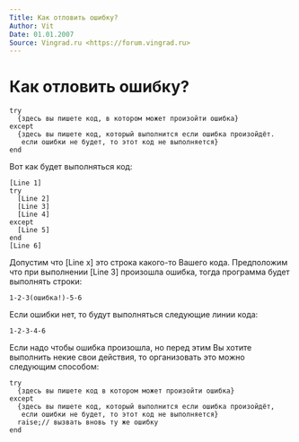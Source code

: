 ```yaml
---
Title: Как отловить ошибку?
Author: Vit
Date: 01.01.2007
Source: Vingrad.ru <https://forum.vingrad.ru>
---
```



Как отловить ошибку?
====================

    try
      {здесь вы пишете код, в котором может произойти ошибка}
    except
      {здесь вы пишете код, который выполнится если ошибка произойдёт.
       если ошибки не будет, то этот код не выполняется}
    end

Вот как будет выполняться код:

    [Line 1]
    try
      [Line 2]
      [Line 3]
      [Line 4]
    except
      [Line 5]
    end
    [Line 6]

Допустим что [Line x] это строка какого-то Вашего кода. Предположим
что при выполнении [Line 3] произошла ошибка, тогда программа будет
выполнять строки:

    1-2-3(ошибка!)-5-6

Если ошибки нет, то будут выполняться следующие линии кода:

    1-2-3-4-6

Если надо чтобы ошибка произошла, но перед этим Вы хотите выполнить
некие свои действия, то организовать это можно следующим способом:

    try
      {здесь вы пишете код в котором может произойти ошибка}
    except
      {здесь вы пишете код, который выполнится если ошибка произойдёт,
       если ошибки не будет, то этот код не выполняется}
      raise;// вызвать вновь ту же ошибку
    end

